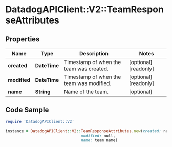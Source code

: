 # DatadogAPIClient::V2::TeamResponseAttributes

## Properties

Name | Type | Description | Notes
------------ | ------------- | ------------- | -------------
**created** | **DateTime** | Timestamp of when the team was created. | [optional] [readonly] 
**modified** | **DateTime** | Timestamp of when the team was modified. | [optional] [readonly] 
**name** | **String** | Name of the team. | [optional] 

## Code Sample

```ruby
require 'DatadogAPIClient::V2'

instance = DatadogAPIClient::V2::TeamResponseAttributes.new(created: null,
                                 modified: null,
                                 name: team name)
```



